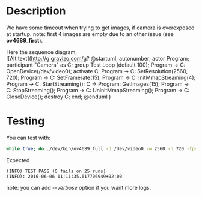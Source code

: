 # Description
We have some timeout when trying to get images, if camera is overexposed at startup.
note: first 4 images are empty due to an other issue (see **ov4689_first**).

Here the sequence diagram.  
![Alt text](http://g.gravizo.com/g?
@startuml;
autonumber;
actor Program;
participant "Camera" as C;
group Test Loop \(default 100\);
Program -> C: OpenDevice\(/dev/video0\);
activate C;
Program -> C: SetResolution\(2560, 720\);
Program -> C: SetFramerate\(15\);
Program -> C: InitMmapStreaming\(4\);
Program -> C: StartStreaming\(\);
C -> Program: GetImages\(15\);
Program -> C: StopStreaming\(\);
Program -> C: UninitMmapStreaming\(\);
Program -> C: CloseDevice\(\);
destroy C;
end;
@enduml
)

# Testing
You can test with:
```sh
while true; do ./dev/bin/ov4689_full -d /dev/video0 -w 2560 -h 720 -fps 15 -loop 25; done
```

Expected
```
(INFO) TEST PASS (0 fails on 25 runs)
(INFO): 2016-06-06 11:11:35.617706949+02:00
```

note: you can add *--verbose* option if you want more logs.

